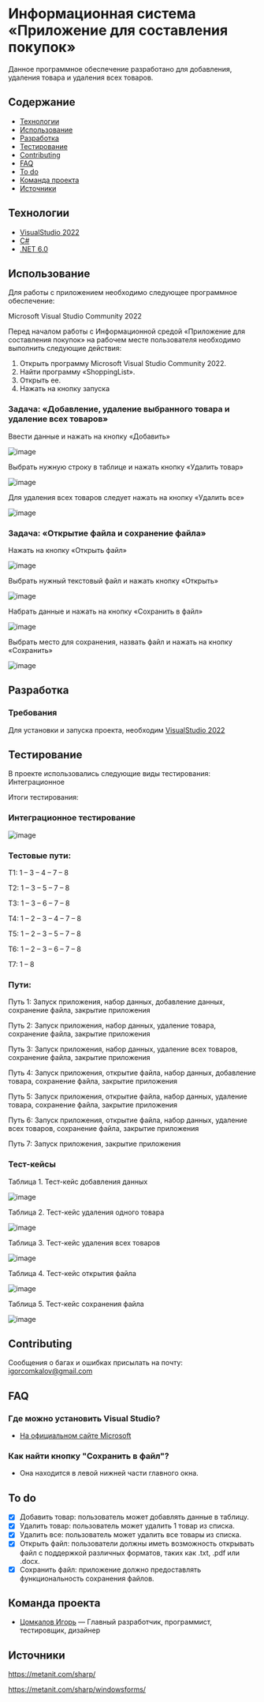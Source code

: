 # Информационная система «Приложение для составления покупок»
Данное программное обеспечение разработано для добавления, удаления товара и удаления всех товаров.

## Содержание
- [Технологии](#технологии)
- [Использование](#использование)
- [Разработка](#разработка)
- [Тестирование](#тестирование)
- [Contributing](#contributing)
- [FAQ](#faq)
- [To do](#to-do)
- [Команда проекта](#команда-проекта)
- [Источники](#источники)

## Технологии
- [VisualStudio 2022](https://visualstudio.microsoft.com/ru/)
- [C#](https://learn.microsoft.com/ru-ru/dotnet/csharp/tour-of-csharp/)
- [.NET 6.0](https://learn.microsoft.com/ru-ru/dotnet/welcome)

## Использование
Для работы с приложением необходимо следующее программное обеспечение:

Microsoft Visual Studio Community 2022

Перед началом работы с Информационной средой «Приложение для составления покупок» на рабочем месте пользователя необходимо выполнить следующие действия:
1. Открыть программу Microsoft Visual Studio Community 2022.
2. Найти программу «ShoppingList».
3. Открыть ее.
4. Нажать на кнопку запуска

### Задача: «Добавление, удаление выбранного товара и удаление всех товаров»

Ввести данные и нажать на кнопку «Добавить»
   
![image](https://github.com/igor2204/Tovars/assets/117898131/d4f79e23-a74d-4a84-acec-13a6ff306912)

Выбрать нужную строку в таблице и нажать кнопку «Удалить товар»

![image](https://github.com/igor2204/Tovars/assets/117898131/2959bcf8-f9ee-4934-81f9-c5e5538d68c7)

Для удаления всех товаров следует нажать на кнопку «Удалить все»

![image](https://github.com/igor2204/Tovars/assets/117898131/96930bee-525a-4680-bdd5-7240fa79c678)

### Задача: «Открытие файла и сохранение файла»

Нажать на кнопку «Открыть файл»

![image](https://github.com/igor2204/Tovars/assets/117898131/17883e14-2ed4-402c-9a7a-dc4f675e83e1)

Выбрать нужный текстовый файл и нажать кнопку «Открыть»

![image](https://github.com/igor2204/Tovars/assets/117898131/f3f29c7e-c128-41a9-b604-e3e542292c15)

Набрать данные и нажать на кнопку «Сохранить в файл»

![image](https://github.com/igor2204/Tovars/assets/117898131/7bfa4748-87c2-4b82-9bcb-7367de6d468e)

Выбрать место для сохранения, назвать файл и нажать на кнопку «Сохранить»

![image](https://github.com/igor2204/Tovars/assets/117898131/5436e1c2-0be2-4087-ab85-dcb2b6a7781d)

## Разработка

### Требования
Для установки и запуска проекта, необходим [VisualStudio 2022](https://visualstudio.microsoft.com/ru/)

## Тестирование
В проекте использовались следующие виды тестирования: Интеграционное

Итоги тестирования:

### Интеграционное тестирование

![image](https://github.com/igor2204/Tovars/assets/117898131/7778a36e-33a4-4077-b074-bca0beff7137)

### Тестовые пути:

Т1: 1 – 3 – 4 – 7 – 8

T2: 1 – 3 – 5 – 7 – 8

Т3: 1 – 3 – 6 – 7 – 8

T4: 1 – 2 – 3 – 4 – 7 – 8

T5: 1 – 2 – 3 – 5 – 7 – 8

T6: 1 – 2 – 3 – 6 – 7 – 8

T7: 1 – 8

### Пути: 

Путь 1: Запуск приложения, набор данных, добавление данных, сохранение файла, закрытие приложения

Путь 2: Запуск приложения, набор данных, удаление товара, сохранение файла, закрытие приложения

Путь 3: Запуск приложения, набор данных, удаление всех товаров, сохранение файла, закрытие приложения

Путь 4: Запуск приложения, открытие файла, набор данных, добавление товара, сохранение файла, закрытие приложения

Путь 5: Запуск приложения, открытие файла, набор данных, удаление товара, сохранение файла, закрытие приложения

Путь 6: Запуск приложения, открытие файла, набор данных, удаление всех товаров, сохранение файла, закрытие приложения

Путь 7: Запуск приложения,  закрытие приложения

### Тест-кейсы

Таблица 1. Тест-кейс добавления данных

![image](https://github.com/igor2204/Tovars/assets/117898131/d76d0133-f16e-43f4-848a-0c4342e58aba)

Таблица 2. Тест-кейс удаления одного товара

![image](https://github.com/igor2204/Tovars/assets/117898131/71ea6e7e-6ea6-4b56-843b-b9092546cab6)

Таблица 3. Тест-кейс удаления всех товаров

![image](https://github.com/igor2204/Tovars/assets/117898131/55390abd-c03e-4759-998f-b87147317ac7)

Таблица 4. Тест-кейс открытия файла

![image](https://github.com/igor2204/Tovars/assets/117898131/ecaeeec0-2fa0-4bbc-8b1b-f96e496d7b16)

Таблица 5. Тест-кейс сохранения файла

![image](https://github.com/igor2204/Tovars/assets/117898131/ccc1c52b-e1a9-46fb-bc31-305930c06e66)

## Contributing
Сообщения о багах и ошибках присылать на почту: igorcomkalov@gmail.com

## FAQ 
### Где можно установить Visual Studio?
- [На официальном сайте Microsoft](https://visualstudio.microsoft.com/ru/)
### Как найти кнопку "Сохранить в файл"?
- Она находится в левой нижней части главного окна.

## To do

- [x] Добавить товар: пользователь может добавлять данные в таблицу.
- [x] Удалить товар: пользователь может удалить 1 товар из списка.
- [x] Удалить все: пользователь может удалить все товары из списка.
- [x] Открыть файл: пользователи должны иметь возможность открывать файл с поддержкой различных форматов, таких как .txt, .pdf или .docx.
- [x] Сохранить файл: приложение должно предоставлять функциональность сохранения файлов.
## Команда проекта
- [Цомкалов Игорь](https://vk.com/id194250284) — Главный разработчик, программист, тестировщик, дизайнер

## Источники
https://metanit.com/sharp/

https://metanit.com/sharp/windowsforms/




